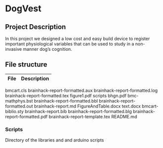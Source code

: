 # DogVest

## Project Description

In this project we designed a low cost and easy build device to register
important physiological variables that can be used to study in a non-invasive
manner dog’s cognition.

## File structure

File | Description
-----|------

 bmcart.cls            brainhack-report-formatted.aux
brainhack-report-formatted.log  brainhack-report-formatted.tex  figure1.pdf
scripts
bhgn.pdf               bmc-mathphys.bst      brainhack-report-formatted.bbl
brainhack-report-formatted.out  brainhack-report.md
FigureAndTable.docx  text.docx
bmcart-biblio.sty      brainhack-report.bib  brainhack-report-formatted.blg
brainhack-report-formatted.pdf  brainhack-report-template.tex   README.md

### Scripts

Directory of the libraries and and arduino scripts

